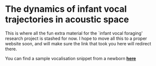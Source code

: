 # The dynamics of infant vocal trajectories in acoustic space

This is where all the fun extra material for the `infant vocal foraging' research project is stashed for now. I hope to move all this to a proper website soon, and will make sure the link that took you here will redirect there. 

You can find a sample vocalisation snippet from a newborn **[here](https://Ritwikavps.github.io/infant-vocal-foraging-extras.github.io/sample-vocalisations)**
